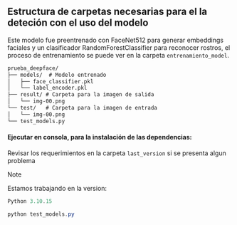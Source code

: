 ## Estructura de carpetas necesarias para el la deteción con el uso del modelo
Este modelo fue  preentrenado con FaceNet512 para generar embeddings faciales y un clasificador RandomForestClassifier para reconocer rostros, el proceso de entrenamiento se puede ver en la carpeta `entrenamiento_model`.
```txt
prueba_deepface/
├── models/  # Modelo entrenado
│   ├── face_classifier.pkl
│   └── label_encoder.pkl
├── result/ # Carpeta para la imagen de salida
│   └── img-00.png
└── test/   # Carpeta para la imagen de entrada
│   └── img-00.png
└── test_models.py
```

#### Ejecutar en consola, para la instalación de las dependencias:
Revisar los requerimientos en la carpeta `last_version` si se presenta algun problema
>[!NOTE] 
>Estamos trabajando en la version:
>```powershell
>Python 3.10.15
>```

```powershell
python test_models.py
```

